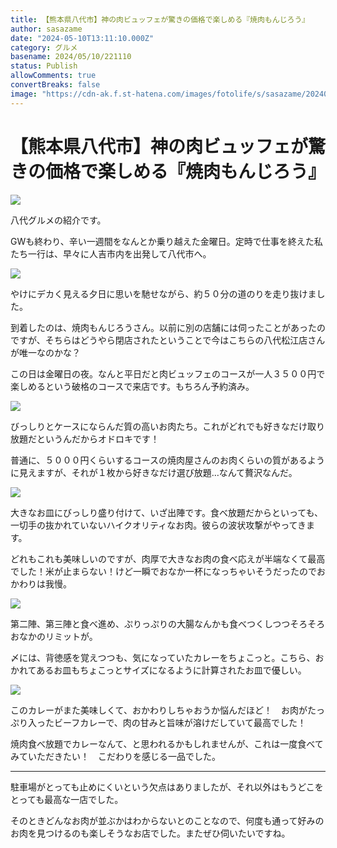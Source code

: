 ```yaml
---
title: 【熊本県八代市】神の肉ビュッフェが驚きの価格で楽しめる『焼肉もんじろう』
author: sasazame
date: "2024-05-10T13:11:10.000Z"
category: グルメ
basename: 2024/05/10/221110
status: Publish
allowComments: true
convertBreaks: false
image: "https://cdn-ak.f.st-hatena.com/images/fotolife/s/sasazame/20240510/20240510214746.png"
---
```

# 【熊本県八代市】神の肉ビュッフェが驚きの価格で楽しめる『焼肉もんじろう』

![](https://cdn-ak.f.st-hatena.com/images/fotolife/s/sasazame/20240510/20240510214746.png)

八代グルメの紹介です。

<!-- Extended Body -->

GWも終わり、辛い一週間をなんとか乗り越えた金曜日。定時で仕事を終えた私たち一行は、早々に人吉市内を出発して八代市へ。

![](https://cdn-ak.f.st-hatena.com/images/fotolife/s/sasazame/20240510/20240510215010.png)

やけにデカく見える夕日に思いを馳せながら、約５０分の道のりを走り抜けました。

到着したのは、焼肉もんじろうさん。以前に別の店舗には伺ったことがあったのですが、そちらはどうやら閉店されたということで今はこちらの八代松江店さんが唯一なのかな？

この日は金曜日の夜。なんと平日だと肉ビュッフェのコースが一人３５００円で楽しめるという破格のコースで来店です。もちろん予約済み。

![](https://cdn-ak.f.st-hatena.com/images/fotolife/s/sasazame/20240510/20240510215853.png)

びっしりとケースにならんだ質の高いお肉たち。これがどれでも好きなだけ取り放題だというんだからオドロキです！

普通に、５０００円くらいするコースの焼肉屋さんのお肉くらいの質があるように見えますが、それが１枚から好きなだけ選び放題…なんて贅沢なんだ。

![](https://cdn-ak.f.st-hatena.com/images/fotolife/s/sasazame/20240510/20240510220023.png)

大きなお皿にびっしり盛り付けて、いざ出陣です。食べ放題だからといっても、一切手の抜かれていないハイクオリティなお肉。彼らの波状攻撃がやってきます。

どれもこれも美味しいのですが、肉厚で大きなお肉の食べ応えが半端なくて最高でした！米が止まらない！けど一瞬でおなか一杯になっちゃいそうだったのでおかわりは我慢。

![](https://cdn-ak.f.st-hatena.com/images/fotolife/s/sasazame/20240510/20240510220541.png)

第二陣、第三陣と食べ進め、ぷりっぷりの大腸なんかも食べつくしつつそろそろおなかのリミットが。

〆には、背徳感を覚えつつも、気になっていたカレーをちょこっと。こちら、おかれてあるお皿もちょこっとサイズになるように計算されたお皿で優しい。

![](https://cdn-ak.f.st-hatena.com/images/fotolife/s/sasazame/20240510/20240510220634.png)

このカレーがまた美味しくて、おかわりしちゃおうか悩んだほど！　お肉がたっぷり入ったビーフカレーで、肉の甘みと旨味が溶けだしていて最高でした！

焼肉食べ放題でカレーなんて、と思われるかもしれませんが、これは一度食べてみていただきたい！　こだわりを感じる一品でした。

* * *

駐車場がとっても止めにくいという欠点はありましたが、それ以外はもうどこをとっても最高な一店でした。

そのときどんなお肉が並ぶかはわからないとのことなので、何度も通って好みのお肉を見つけるのも楽しそうなお店でした。またぜひ伺いたいですね。